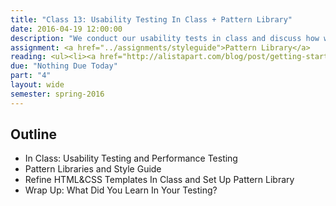 ```yaml
---
title: "Class 13: Usability Testing In Class + Pattern Library"
date: 2016-04-19 12:00:00
description: "We conduct our usability tests in class and discuss how we can document our designs using style guides.  We'll also discuss how your designs and content might be integrated into an enterprise-level content management system."
assignment: <a href="../assignments/styleguide">Pattern Library</a>
reading: <ul><li><a href="http://alistapart.com/blog/post/getting-started-with-pattern-libraries">Getting Started with Pattern Libraries by Anna Debenham</a></li><li><a href="http://bradfrost.com/blog/post/style-guide-best-practices/">Style Guide Best Practices by Brad Frost</a></li><li><a href="http://www.smashingmagazine.com/2015/03/content-mobile-content-strategy/">Help Your Content Go Anywhere With A Mobile Content Strategy by Kerry Crawford</a></li></ul>
due: "Nothing Due Today"
part: "4"
layout: wide
semester: spring-2016
---
```


## Outline

* In Class: Usability Testing and Performance Testing
* Pattern Libraries and Style Guide
* Refine HTML&CSS Templates In Class and Set Up Pattern Library
* Wrap Up:  What Did You Learn In Your Testing?